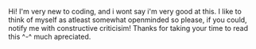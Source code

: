 Hi! I'm very new to coding, and i wont say i'm very good at this.
I like to think of myself as atleast somewhat openminded so please, if you could, notify me with constructive criticisim!
Thanks for taking your time to read this ^-^ much apreciated.
